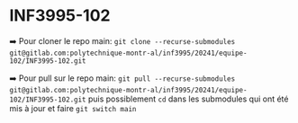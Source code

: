 # INF3995-102

➡️ Pour cloner le repo main: `git clone --recurse-submodules git@gitlab.com:polytechnique-montr-al/inf3995/20241/equipe-102/INF3995-102.git`

➡️ Pour pull sur le repo main: `git pull --recurse-submodules git@gitlab.com:polytechnique-montr-al/inf3995/20241/equipe-102/INF3995-102.git` puis possiblement `cd` dans les submodules qui ont été mis à jour et faire `git switch main`